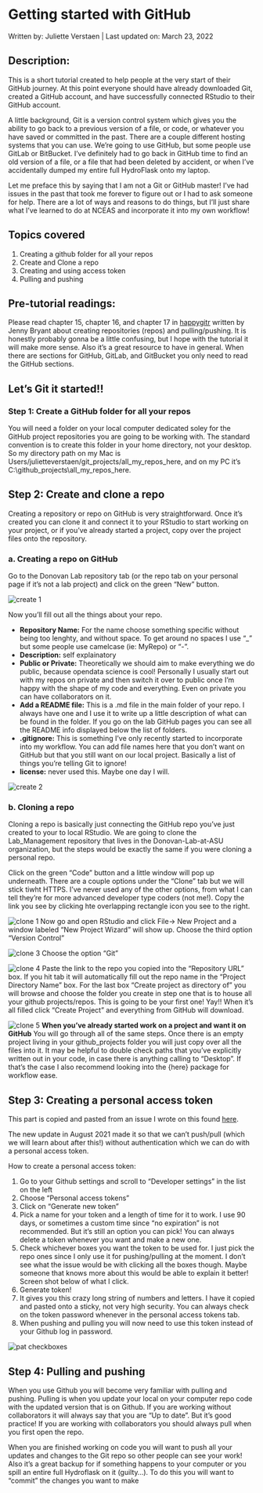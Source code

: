 Getting started with GitHub
================
Written by: Juliette Verstaen \| Last updated on:
March 23, 2022

## Description:

This is a short tutorial created to help people at the very start of
their GitHub journey. At this point everyone should have already
downloaded Git, created a GitHub account, and have successfully
connected RStudio to their GitHub account.

A little background, Git is a version control system which gives you the
ability to go back to a previous version of a file, or code, or whatever
you have saved or committed in the past. There are a couple different
hosting systems that you can use. We’re going to use GitHub, but some
people use GitLab or BitBucket. I’ve definitely had to go back in GitHub
time to find an old version of a file, or a file that had been deleted
by accident, or when I’ve accidentally dumped my entire full HydroFlask
onto my laptop.

Let me preface this by saying that I am not a Git or GitHub master! I’ve
had issues in the past that took me forever to figure out or I had to
ask someone for help. There are a lot of ways and reasons to do things,
but I’ll just share what I’ve learned to do at NCEAS and incorporate it
into my own workflow!

## Topics covered

1.  Creating a github folder for all your repos
2.  Create and Clone a repo
3.  Creating and using access token
4.  Pulling and pushing

## Pre-tutorial readings:

Please read chapter 15, chapter 16, and chapter 17 in
[happygitr](https://happygitwithr.com/) written by Jenny Bryant about
creating repositories (repos) and pulling/pushing. It is honestly
probably gonna be a little confusing, but I hope with the tutorial it
will make more sense. Also it’s a great resource to have in general.
When there are sections for GitHub, GitLab, and GitBucket you only need
to read the GitHub sections.

## Let’s Git it started!!

### Step 1: Create a GitHub folder for all your repos

You will need a folder on your local computer dedicated soley for the
GitHub project repositories you are going to be working with. The
standard convention is to create this folder in your home directory, not
your desktop. So my directory path on my Mac is
Users/julietteverstaen/git_projects/all_my_repos_here, and on my PC it’s
C:\\github_projects\\all_my_repos_here.

## Step 2: Create and clone a repo

Creating a repository or repo on GitHub is very straightforward. Once
it’s created you can clone it and connect it to your RStudio to start
working on your project, or if you’ve already started a project, copy
over the project files onto the repository.

### a. Creating a repo on GitHub

Go to the Donovan Lab repository tab (or the repo tab on your personal
page if it’s not a lab project) and click on the green “New” button.

![create
1](https://github.com/Donovan-Lab-at-ASU/Lab_Management/blob/main/coding_computing/github/pngs/create_repo_1.png)

Now you’ll fill out all the things about your repo.

-   **Repository Name:** For the name choose something specific without
    being too lenghty, and without space. To get around no spaces I use
    “\_” but some people use camelcase (ie: MyRepo) or “-”.
-   **Description:** self explainatory
-   **Public or Private:** Theoretically we should aim to make
    everything we do public, because opendata science is cool!
    Personally I usually start out with my repos on private and then
    switch it over to public once I’m happy with the shape of my code
    and everything. Even on private you can have collaborators on it.
-   **Add a README file:** This is a .md file in the main folder of your
    repo. I always have one and I use it to write up a little
    description of what can be found in the folder. If you go on the lab
    GitHub pages you can see all the README info displayed below the
    list of folders.
-   **.gitignore:** This is something I’ve only recently started to
    incorporate into my workflow. You can add file names here that you
    don’t want on GitHub but that you still want on our local project.
    Basically a list of things you’re telling Git to ignore!
-   **license:** never used this. Maybe one day I will.

![create
2](https://github.com/Donovan-Lab-at-ASU/Lab_Management/blob/main/coding_computing/github/pngs/create_repo_2.png)

### b. Cloning a repo

Cloning a repo is basically just connecting the GitHub repo you’ve just
created to your to local RStudio. We are going to clone the
Lab_Management repository that lives in the Donovan-Lab-at-ASU
organization, but the steps would be exactly the same if you were
cloning a personal repo.

Click on the green “Code” button and a little window will pop up
underneath. There are a couple options under the “Clone” tab but we will
stick tiwht HTTPS. I’ve never used any of the other options, from what I
can tell they’re for more advanced developer type coders (not me!). Copy
the link you see by clicking hte overlapping rectangle icon you see to
the right.

![clone
1](https://github.com/Donovan-Lab-at-ASU/Lab_Management/blob/main/coding_computing/github/pngs/clone_repo_1.png)
Now go and open RStudio and click File-> New Project and a window
labeled “New Project Wizard” will show up. Choose the third option
“Version Control”

![clone
3](https://github.com/Donovan-Lab-at-ASU/Lab_Management/blob/main/coding_computing/github/pngs/clone_repo_3.png)
Choose the option “Git”

![clone
4](https://github.com/Donovan-Lab-at-ASU/Lab_Management/blob/main/coding_computing/github/pngs/clone_repo_4.png)
Paste the link to the repo you copied into the “Repository URL” box. If
you hit tab it will automatically fill out the repo name in the “Project
Directory Name” box. For the last box “Create project as directory of”
you will browse and choose the folder you create in step one that is to
house all your github projects/repos. This is going to be your first
one! Yay!! When it’s all filled click “Create Project” and everything
from GitHub will download.

![clone
5](https://github.com/Donovan-Lab-at-ASU/Lab_Management/blob/main/coding_computing/github/pngs/clone_repo_5.png)
**When you’ve already started work on a project and want it on GitHub**
You will go through all of the same steps. Once there is an empty
project living in your github_projects folder you will just copy over
all the files into it. It may be helpful to double check paths that
you’ve explicitly written out in your code, in case there is anything
calling to “Desktop”. If that’s the case I also recommend looking into
the {here} package for workflow ease.

## Step 3: Creating a personal access token

This part is copied and pasted from an issue I wrote on this found
[here](https://github.com/Donovan-Lab-at-ASU/Lab_Management/issues/1).

The new update in August 2021 made it so that we can’t push/pull (which
we will learn about after this!) without authentication which we can do
with a personal access token.

How to create a personal access token:

1.  Go to your Github settings and scroll to “Developer settings” in the
    list on the left
2.  Choose “Personal access tokens”
3.  Click on “Generate new token”
4.  Pick a name for your token and a length of time for it to work. I
    use 90 days, or sometimes a custom time since “no expiration” is not
    recommended. But it’s still an option you can pick! You can always
    delete a token whenever you want and make a new one.
5.  Check whichever boxes you want the token to be used for. I just pick
    the repo ones since I only use it for pushing/pulling at the moment.
    I don’t see what the issue would be with clicking all the boxes
    though. Maybe someone that knows more about this would be able to
    explain it better! Screen shot below of what I click.
6.  Generate token!
7.  It gives you this crazy long string of numbers and letters. I have
    it copied and pasted onto a sticky, not very high security. You can
    always check on the token password whenever in the personal access
    tokens tab.
8.  When pushing and pulling you will now need to use this token instead
    of your Github log in password.

![pat
checkboxes](https://github.com/Donovan-Lab-at-ASU/Lab_Management/blob/main/coding_computing/github/pngs/PAT_checkboxes.png)

## Step 4: Pulling and pushing

When you use Github you will become very familiar with pulling and
pushing. Pulling is when you update your local on your computer repo
code with the updated version that is on Github. If you are working
without collaborators it will always say that you are “Up to date”. But
it’s good practice! If you are working with collaborators you should
always pull when you first open the repo.

When you are finished working on code you will want to push all your
updates and changes to the Git repo so other people can see your work!
Also it’s a great backup for if something happens to your computer or
you spill an entire full Hydroflask on it (guilty…). To do this you will
want to “commit” the changes you want to make
